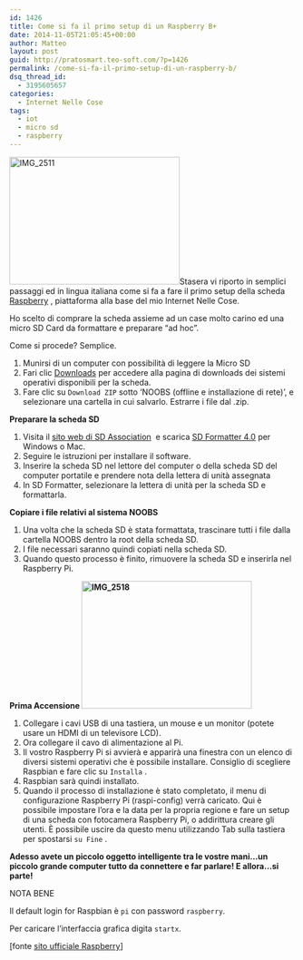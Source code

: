 ```yaml
---
id: 1426
title: Come si fa il primo setup di un Raspberry B+
date: 2014-11-05T21:05:45+00:00
author: Matteo
layout: post
guid: http://pratosmart.teo-soft.com/?p=1426
permalink: /come-si-fa-il-primo-setup-di-un-raspberry-b/
dsq_thread_id:
  - 3195605657
categories:
  - Internet Nelle Cose
tags:
  - iot
  - micro sd
  - raspberry
---
```

[<img class="alignleft size-medium wp-image-1428" src="http://pratosmart.teo-soft.com/wp-content/uploads/2014/11/IMG_2511-300x225.jpg" alt="IMG_2511" width="300" height="225" srcset="http://pratosmart.teo-soft.com/wp-content/uploads/2014/11/IMG_2511-300x225.jpg 300w, http://pratosmart.teo-soft.com/wp-content/uploads/2014/11/IMG_2511-1024x768.jpg 1024w" sizes="(max-width: 300px) 100vw, 300px" />](http://pratosmart.teo-soft.com/wp-content/uploads/2014/11/IMG_2511.jpg)Stasera vi riporto in semplici passaggi ed in lingua italiana come si fa a fare il primo setup della scheda <a title="Un signor computer da 35 euro : ecco a voi Raspberry Pi" href="http://pratosmart.teo-soft.com/un-signor-computer-da-35-euro-ecco-voi-raspberry-pi/" target="_blank">Raspberry</a> , piattaforma alla base del mio Internet Nelle Cose.

Ho scelto di comprare la scheda assieme ad un case molto carino ed una micro SD Card da formattare e preparare &#8220;ad hoc&#8221;.

Come si procede? Semplice.

  1. Munirsi di un computer con possibilità di leggere la Micro SD
  2. Fari clic [<span class="goog-text-highlight">Downloads</span>](http://www.raspberrypi.org/downloads/)<span class="goog-text-highlight"> per accedere alla pagina di downloads dei sistemi operativi disponibili per la scheda.</span>
  3. Fare clic su `Download ZIP` sotto &#8216;NOOBS (offline e installazione di rete)&#8217;, e selezionare una cartella in cui salvarlo. Estrarre i file dal .zip.

**Preparare la scheda SD**

  1. Visita il [sito web di SD Association](http://www.sdcard.org/)  e scarica [SD Formatter 4.0](https://www.sdcard.org/downloads/formatter_4/) per Windows o Mac.
  2. Seguire le istruzioni per installare il software.
  3. Inserire la scheda SD nel lettore del computer o della scheda SD del computer portatile e prendere nota della lettera di unità assegnata
  4. In SD Formatter, selezionare la lettera di unità per la scheda SD e formattarla.

**Copiare i file relativi al sistema NOOBS**

  1. Una volta che la scheda SD è stata formattata, trascinare tutti i file dalla cartella NOOBS dentro la root della scheda SD.
  2. I file necessari saranno quindi copiati nella scheda SD.
  3. Quando questo processo è finito, rimuovere la scheda SD e inserirla nel Raspberry Pi.

**Prima Accensione [<img class="alignleft size-medium wp-image-1431" src="http://pratosmart.teo-soft.com/wp-content/uploads/2014/11/IMG_2518-300x225.jpg" alt="IMG_2518" width="300" height="225" srcset="http://pratosmart.teo-soft.com/wp-content/uploads/2014/11/IMG_2518-300x225.jpg 300w, http://pratosmart.teo-soft.com/wp-content/uploads/2014/11/IMG_2518-1024x768.jpg 1024w" sizes="(max-width: 300px) 100vw, 300px" />](http://pratosmart.teo-soft.com/wp-content/uploads/2014/11/IMG_2518.jpg)**

  1. Collegare i cavi USB di una tastiera, un mouse e un monitor (potete usare un HDMI di un televisore LCD).
  2. Ora collegare il cavo di alimentazione al Pi.
  3. Il vostro Raspberry Pi si avvierà e apparirà una finestra con un elenco di diversi sistemi operativi che è possibile installare. Consiglio di scegliere  Raspbian e fare clic su `Installa` .
  4. Raspbian sarà quindi installato.
  5. Quando il processo di installazione è stato completato, il menu di configurazione Raspberry Pi (raspi-config) verrà caricato. Qui è possibile impostare l&#8217;ora e la data per la propria regione e fare un setup di una scheda con fotocamera Raspberry Pi, o addirittura creare gli utenti. È possibile uscire da questo menu utilizzando Tab sulla tastiera per spostarsi `su Fine` .

**Adesso avete un piccolo oggetto intelligente tra le vostre mani&#8230;un piccolo grande computer tutto da connettere e far parlare! E allora&#8230;si parte!**

NOTA BENE

Il default login for Raspbian è `pi` con password `raspberry`.

Per caricare l&#8217;interfaccia grafica digita `startx`.

[fonte <a href="http://www.raspberrypi.org/help/noobs-setup/" target="_blank">sito ufficiale Raspberry</a>]

&nbsp;
